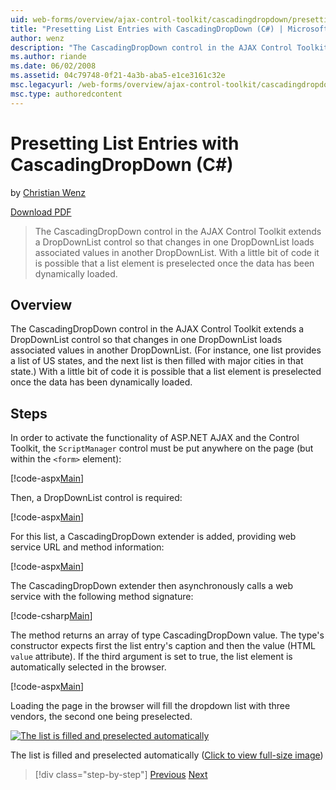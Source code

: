 ```yaml
---
uid: web-forms/overview/ajax-control-toolkit/cascadingdropdown/presetting-list-entries-with-cascadingdropdown-cs
title: "Presetting List Entries with CascadingDropDown (C#) | Microsoft Docs"
author: wenz
description: "The CascadingDropDown control in the AJAX Control Toolkit extends a DropDownList control so that changes in one DropDownList loads associated values in anoth..."
ms.author: riande
ms.date: 06/02/2008
ms.assetid: 04c79748-0f21-4a3b-aba5-e1ce3161c32e
msc.legacyurl: /web-forms/overview/ajax-control-toolkit/cascadingdropdown/presetting-list-entries-with-cascadingdropdown-cs
msc.type: authoredcontent
---
```

# Presetting List Entries with CascadingDropDown (C#)

by [Christian Wenz](https://github.com/wenz)

[Download PDF](https://download.microsoft.com/download/2/d/c/2dc10e34-6983-41d4-9c08-f78f5387d32b/cascadingDropDown2CS.pdf)

> The CascadingDropDown control in the AJAX Control Toolkit extends a DropDownList control so that changes in one DropDownList loads associated values in another DropDownList. With a little bit of code it is possible that a list element is preselected once the data has been dynamically loaded.

## Overview

The CascadingDropDown control in the AJAX Control Toolkit extends a DropDownList control so that changes in one DropDownList loads associated values in another DropDownList. (For instance, one list provides a list of US states, and the next list is then filled with major cities in that state.) With a little bit of code it is possible that a list element is preselected once the data has been dynamically loaded.

## Steps

In order to activate the functionality of ASP.NET AJAX and the Control Toolkit, the `ScriptManager` control must be put anywhere on the page (but within the `<form>` element):

[!code-aspx[Main](presetting-list-entries-with-cascadingdropdown-cs/samples/sample1.aspx)]

Then, a DropDownList control is required:

[!code-aspx[Main](presetting-list-entries-with-cascadingdropdown-cs/samples/sample2.aspx)]

For this list, a CascadingDropDown extender is added, providing web service URL and method information:

[!code-aspx[Main](presetting-list-entries-with-cascadingdropdown-cs/samples/sample3.aspx)]

The CascadingDropDown extender then asynchronously calls a web service with the following method signature:

[!code-csharp[Main](presetting-list-entries-with-cascadingdropdown-cs/samples/sample4.cs)]

The method returns an array of type CascadingDropDown value. The type's constructor expects first the list entry's caption and then the value (HTML `value` attribute). If the third argument is set to true, the list element is automatically selected in the browser.

[!code-aspx[Main](presetting-list-entries-with-cascadingdropdown-cs/samples/sample5.aspx)]

Loading the page in the browser will fill the dropdown list with three vendors, the second one being preselected.

[![The list is filled and preselected automatically](presetting-list-entries-with-cascadingdropdown-cs/_static/image2.png)](presetting-list-entries-with-cascadingdropdown-cs/_static/image1.png)

The list is filled and preselected automatically ([Click to view full-size image](presetting-list-entries-with-cascadingdropdown-cs/_static/image3.png))

> [!div class="step-by-step"]
> [Previous](using-cascadingdropdown-with-a-database-cs.md)
> [Next](using-auto-postback-with-cascadingdropdown-cs.md)
